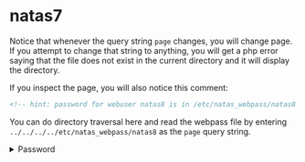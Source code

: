 # natas7

Notice that whenever the query string `page` changes, you will change page. If you attempt to change that string to anything, you will get a php error saying that the file does not exist in the current directory and it will display the directory.

If you inspect the page, you will also notice this comment:

```html
<!-- hint: password for webuser natas8 is in /etc/natas_webpass/natas8 -->
```

You can do directory traversal here and read the webpass file by entering `../../../../etc/natas_webpass/natas8` as the `page` query string.

<details>
  <summary>Password</summary>
  ```
  DBfUBfqQG69KvJvJ1iAbMoIpwSNQ9bWe
  ```
</details>